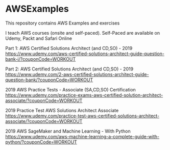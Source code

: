 # AWSExamples
This repository contains AWS Examples and exercises  

I teach AWS courses (onsite and self-paced).  Self-Paced are available on Udemy, Packt and Safari Online  

Part 1: AWS Certified Solutions Architect (and CD,SO) - 2019  
https://www.udemy.com/aws-certified-solutions-architect-guide-question-bank-i/?couponCode=WORKOUT  
  
Part 2: AWS Certified Solutions Architect (and CD,SO) - 2019  
https://www.udemy.com/2-aws-certified-solutions-architect-guide-question-bank/?couponCode=WORKOUT  
  
2019 AWS Practice Tests - Associate (SA,CD,SO) Certification  
https://www.udemy.com/practice-exams-aws-certified-solution-architect-associate/?couponCode=WORKOUT  
  
2019 Practice Test AWS Solutions Architect Associate  
https://www.udemy.com/practice-test-aws-certified-solutions-architect-associate/?couponCode=WORKOUT  
  
2019 AWS SageMaker and Machine Learning - With Python  
https://www.udemy.com/aws-machine-learning-a-complete-guide-with-python/?couponCode=WORKOUT  
